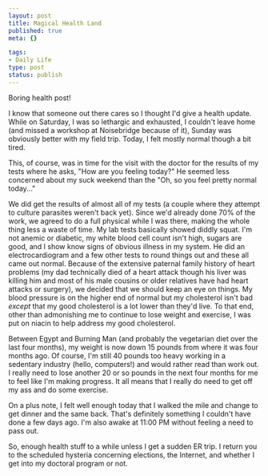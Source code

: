 ```yaml
--- 
layout: post
title: Magical Health Land
published: true
meta: {}

tags: 
- Daily Life
type: post
status: publish
---
```

Boring health post!

I know that someone out there cares so I thought I'd give a health update. While on Saturday, I was so lethargic and exhausted, I couldn't leave home (and missed a workshop at Noisebridge because of it), Sunday was obviously better with my field trip. Today, I felt mostly normal though a bit tired.

This, of course, was in time for the visit with the doctor for the results of my tests where he asks, "How are you feeling today?" He seemed less concerned about my suck weekend than the "Oh, so you feel pretty normal today..." 

We did get the results of almost all of my tests (a couple where they attempt to culture parasites weren't back yet). Since we'd already done 70% of the work, we agreed to do a full physical while I was there, making the whole thing less a waste of time. My lab tests basically showed diddly squat. I'm not anemic or diabetic, my white blood cell count isn't high, sugars are good, and I show know signs of obvious illness in my system. He did an electrocardiogram and a few other tests to round things out and these all came out normal. Because of the extensive paternal family history of heart problems (my dad technically died of a heart attack though his liver was killing him and most of his male cousins or older relatives have had heart attacks or surgery), we decided that we should keep an eye on things. My blood pressure is on the higher end of normal but my cholesterol isn't bad <em>except</em> that my good cholesterol is a lot lower than they'd live. To that end, other than admonishing me to continue to lose weight and exercise, I was put on niacin to help address my good cholesterol.

Between Egypt and Burning Man (and probably the vegetarian diet over the last four months), my weight is now down 15 pounds from where it was four months ago. Of course, I'm still 40 pounds too heavy working in a sedentary industry (hello, computers!) and would rather read than work out. I really need to lose another 20 or so pounds in the next four months for me to feel like I'm making progress. It all means that I really do need to get off my ass and do some exercise.

On a plus note, I felt well enough today that I walked the mile and change to get dinner and the same back. That's definitely something I couldn't have done a few days ago. I'm also awake at 11:00 PM without feeling a need to pass out.

So, enough health stuff to a while unless I get a sudden ER trip. I return you to the scheduled hysteria concerning elections, the Internet, and whether I get into my doctoral program or not.
